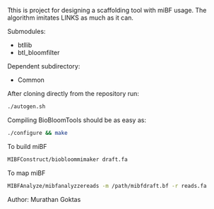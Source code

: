Tthis is project for designing a scaffolding tool with miBF usage. The algorithm imitates LINKS as much as it can.

Submodules:
  * btllib
  * btl_bloomfilter

Dependent subdirectory:
  * Common

After cloning directly from the repository run:
```bash
./autogen.sh
```
Compiling BioBloomTools should be as easy as:
```bash
./configure && make
```

To build miBF
```bash
MIBFConstruct/biobloommimaker draft.fa
```

To map miBF
```bash
MIBFAnalyze/mibfanalyzzereads -m /path/mibfdraft.bf -r reads.fa 
```
Author: Murathan Goktas
